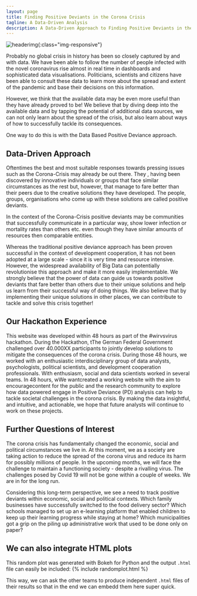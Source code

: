 ```yaml
---
layout: page
title: Finding Positive Deviants in the Corona Crisis
tagline: A Data-Driven Analysis
description: A Data-Driven Approach to Finding Positive Deviants in the Corona Crisis
---
```


![headerimg](web/img/png){:class="img-responsive"}


Probably no global crisis in history has been so closely captured by and with data. We have been able to follow the number of people infected with the novel coronavirus rise almost in real time in dashboards and sophisticated data visualisations. Politicians, scientists and citizens have been able to consult these data to learn more about the spread and extent of the pandemic and base their decisions on this information. 

However, we think that the available data may be even more useful than they have already proved to be! We believe that by diving deep into the available data and by tapping the potential of additional data sources, we can not only learn about the spread of the crisis, but also learn about ways of how to successfully tackle its consequences.  

One way to do this is with the Data Based Positive Deviance approach.


## Data-Driven Approach
Oftentimes the best and most suitable responses towards pressing issues such as the Corona-Crisis may already be out there. They , having been discovered by innovative individuals or groups that face similar circumstances as the rest but, however, that manage to fare better than their peers due to the creative solutions they have developed. The people, groups, organisations who come up with these solutions are called positive deviants. 

In the context of the Corona-Crisis positive deviants may be communities that successfully communicate in a particular way, show lower infection or mortality rates than others etc. even though they have similar amounts of resources then comparable entities.

Whereas the traditional positive deviance approach has been proven successful in the context of development cooperation, it has not been adopted at a large scale - since it is very time and resource intensive. However, the widespread availability of Big Data can potentially revolutionise this approach and make it more easily implementable. We strongly believe that the power of data can guide us towards positive deviants that fare better than others due to their unique solutions and help us learn from their successful way of doing things. We also believe that by implementing their unique solutions in other places, we can contribute to tackle and solve this crisis together!


## Our Hackathon Experience
This website was developed within 48 hours as part of the #wirvsvirus hackathon.  During the Hackathon, tThe German Federal Government challenged over 40.000XX participants to jointly develop solutions to mitigate the consequences of the corona crisis. During those 48 hours, we worked with an enthusiastic interdisciplinary group of data analysts, psychologists, political scientists, and development cooperation professionals. With enthusiasm, social and data scientists worked in several teams. In 48 hours, wWe wantcreated a working website with the aim to encouragecontent for the public and the research community to explore how data powered engage in Positive Deviance (PD) analysis can help to tackle societal challenges in the corona crisis. By making the data insightful, and intuitive, and actionable, we hope that future analysts will continue to work on these projects. 


## Further Questions of Interest
The corona crisis has fundamentally changed the economic, social and political circumstances we live in. At this moment, we as a society are taking action to reduce the spread of the corona virus and reduce its harm for possibly millions of people. In the upcoming months, we will face the challenge to maintain a functioning society  - despite a rivalling virus. The challenges posed by Covid 19 will not be gone within a couple of weeks. We are in for the long run.

Considering this long-term perspective, we see a need to track positive deviants within economic, social and political contexts. Which family businesses have successfully switched to the food delivery sector? Which schools managed to set up an e-learning platform that enabled children to keep up their learning progress while staying at home? Which municipalities got a grip on the piling up administrative work that used to be done only on paper?


## We can also integrate HTML plots
This random plot was generated with Bokeh for Python and the output `.html` file can easily be included:
{% include randomplot.html %}

This way, we can ask the other teams to produce independent `.html` files of their results so that in the end we can embedd them here super quick.
